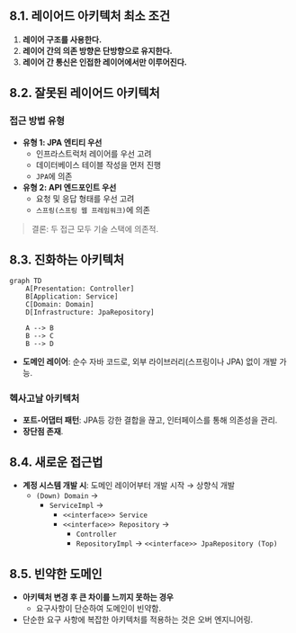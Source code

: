 ## 8.1. 레이어드 아키텍처 최소 조건

1. **레이어 구조를 사용한다.**
2. **레이어 간의 의존 방향은 단방향으로 유지한다.**
3. **레이어 간 통신은 인접한 레이어에서만 이루어진다.**

## 8.2. 잘못된 레이어드 아키텍처

### 접근 방법 유형

- **유형 1: JPA 엔티티 우선**
    - 인프라스트럭처 레이어를 우선 고려
    - 데이터베이스 테이블 작성을 먼저 진행
    - `JPA`에 의존
- **유형 2: API 엔드포인트 우선**
    - 요청 및 응답 형태를 우선 고려
    - `스프링(스프링 웹 프레임워크)`에 의존

> 결론: 두 접근 모두 기술 스택에 의존적.
> 

## 8.3. 진화하는 아키텍처

```mermaid
graph TD
    A[Presentation: Controller]
    B[Application: Service]
    C[Domain: Domain]
    D[Infrastructure: JpaRepository]

    A --> B
    B --> C
    B --> D
```

- **도메인 레이어**: 순수 자바 코드로, 외부 라이브러리(스프링이나 JPA) 없이 개발 가능.

### 헥사고날 아키텍처

- **포트-어댑터 패턴**: JPA등 강한 결합을 끊고, 인터페이스를 통해 의존성을 관리.
- **장단점 존재**.

## 8.4. 새로운 접근법

- **계정 시스템 개발 시**: 도메인 레이어부터 개발 시작 → 상향식 개발
    - `(Down) Domain` →
        - `ServiceImpl` →
            - `<<interface>> Service` 
            - `<<interface>> Repository` →
                - `Controller` 
                - `RepositoryImpl` → `<<interface>> JpaRepository (Top)`

## 8.5. 빈약한 도메인

- **아키텍처 변경 후 큰 차이를 느끼지 못하는 경우**
    - 요구사항이 단순하여 도메인이 빈약함.
- 단순한 요구 사항에 복잡한 아키텍처를 적용하는 것은 오버 엔지니어링.